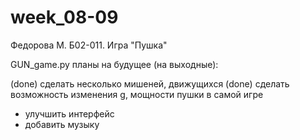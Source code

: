 # week_08-09
Федорова М.  Б02-011. Игра "Пушка"

GUN_game.py планы на будущее (на выходные):

(done) сделать несколько мишеней, движущихся
(done) сделать возможность изменения g, мощности пушки в самой игре
- улучшить интерфейс
- добавить музыку
